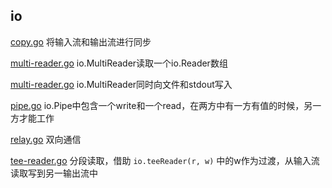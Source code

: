 ## io

[copy.go](copy.go) 将输入流和输出流进行同步

[multi-reader.go](multi-reader.go) io.MultiReader读取一个io.Reader数组

[multi-reader.go](multi-writer.go) io.MultiReader同时向文件和stdout写入

[pipe.go](pipe.go) io.Pipe中包含一个write和一个read，在两方中有一方有值的时候，另一方才能工作

[relay.go](relay.go) 双向通信

[tee-reader.go](tee-reader.go) 分段读取，借助 `io.teeReader(r, w)` 中的w作为过渡，从输入流读取写到另一输出流中



